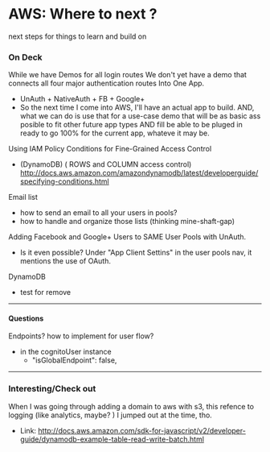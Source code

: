 # AWS: Where to next ?
next steps for things to learn and build on

### On Deck
While we have Demos for all login routes We don't yet have a demo that connects all four major authentication routes Into One App.
- UnAuth + NativeAuth + FB + Google+
- So the next time I come into AWS, I'll have an actual app to build. AND, what we can do is use that for a use-case demo that will be as basic ass posible to fit other future app types AND fill be able to be pluged in ready to go 100% for the current app, whateve it may be.

Using IAM Policy Conditions for Fine-Grained Access Control
- (DynamoDB) ( ROWS and COLUMN access control) http://docs.aws.amazon.com/amazondynamodb/latest/developerguide/specifying-conditions.html

Email list
- how to send an email to all your users in pools?
- how to handle and organize those lists (thinking mine-shaft-gap)

Adding Facebook and Google+ Users to SAME User Pools with UnAuth.
- Is it even possible? Under "App Client Settins" in the user pools nav, it mentions the use of OAuth.

DynamoDB
- test for remove

-------------------------------------------------------------------
#### Questions
Endpoints? how to implement for user flow?
- in the cognitoUser instance     
  - "isGlobalEndpoint": false,

-------------------------------------------------------------------
### Interesting/Check out
When I was going through adding a domain to aws with s3, this refence to logging (like analytics, maybe? ) I jumped out at the time, tho.
- Link: http://docs.aws.amazon.com/sdk-for-javascript/v2/developer-guide/dynamodb-example-table-read-write-batch.html
